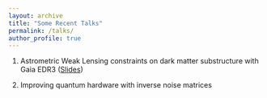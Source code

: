 ```yaml
---
layout: archive
title: "Some Recent Talks"
permalink: /talks/
author_profile: true
---
```


1. Astrometric Weak Lensing constraints on dark matter substructure with Gaia EDR3 ([Slides](http://andreas-tsantilas.github.io/files/cca22.pdf))

2. Improving quantum hardware with inverse noise matrices

